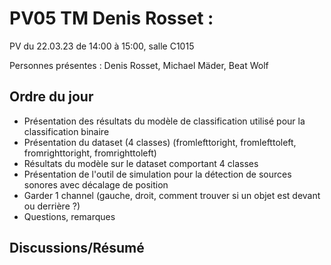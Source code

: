 # PV05 TM Denis Rosset :
PV du 22.03.23 de 14:00 à 15:00, salle C1015

Personnes présentes : Denis Rosset, Michael Mäder, Beat Wolf
## Ordre du jour
- Présentation des résultats du modèle de classification utilisé pour la classification binaire
- Présentation du dataset (4 classes) (fromlefttoright, fromlefttoleft, fromrighttoright, fromrighttoleft)
- Résultats du modèle sur le dataset comportant 4 classes
- Présentation de l'outil de simulation pour la détection de sources sonores avec décalage de position
- Garder 1 channel (gauche, droit, comment trouver si un objet est devant ou derrière ?)
- Questions, remarques

## Discussions/Résumé
